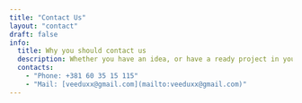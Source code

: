 ```yaml
---
title: "Contact Us"
layout: "contact"
draft: false
info:
  title: Why you should contact us
  description: Whether you have an idea, or have a ready project in your hands, we’d love to team up with you and talk.
  contacts:
    - "Phone: +381 60 35 15 115"
    - "Mail: [veeduxx@gmail.com](mailto:veeduxx@gmail.com)"
---
```

